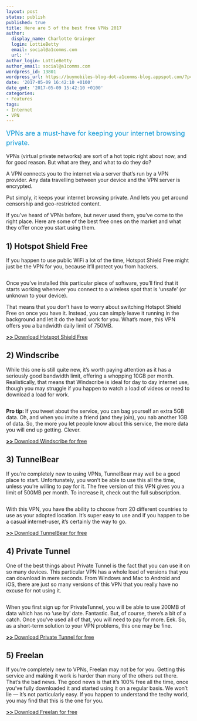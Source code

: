 ```yaml
---
layout: post
status: publish
published: true
title: Here are 5 of the best free VPNs 2017
author:
  display_name: Charlotte Grainger
  login: LottieBetty
  email: social@a1comms.com
  url: ''
author_login: LottieBetty
author_email: social@a1comms.com
wordpress_id: 13801
wordpress_url: https://buymobiles-blog-dot-a1comms-blog.appspot.com/?p=13801
date: '2017-05-09 16:42:10 +0100'
date_gmt: '2017-05-09 15:42:10 +0100'
categories:
- Features
tags:
- Internet
- VPN
---
```

<p><span class="postStandFirst" style="color: #0896d5; line-height: 26px; font-size: 18px;">VPNs are a must-have for keeping your internet browsing private.</span></p>
<p>VPNs (virtual private networks) are sort of a hot topic right about now, and for good reason. But what are they, and what to do they do?</p>
<p>A VPN connects you to the internet via a server that&rsquo;s run by a VPN provider. Any data travelling between your device and the VPN server is encrypted.</p>
<p>Put simply, it keeps your internet browsing private. And lets you get around censorship and geo-restricted content.</p>
<p>If you&rsquo;ve heard of VPNs before, but never used them, you&rsquo;ve come to the right place. Here are some of the best free ones on the market and what they offer once you start using them.</p>
<h2>1) Hotspot Shield Free</h2>
<p>If you happen to use public WiFi a lot of the time, Hotspot Shield Free might just be the VPN for you, because it&rsquo;ll protect you from hackers.</p>
<p><img class="aligncenter size-full wp-image-13803" src="https://lh3.googleusercontent.com/To92MxWSOBgfPGvHflgEubYq-hPxEEz0bUIQKGH4t61myntgoTkNZpGuLZOHCyJQdX-NgxhrZeXbyGq5wXHUj04=s0" alt="" /></p>
<p>Once you&rsquo;ve installed this particular piece of software, you&rsquo;ll find that it starts working whenever you connect to a wireless spot that is &lsquo;unsafe&rsquo; (or unknown to your device).</p>
<p>That means that you don&rsquo;t have to worry about switching Hotspot Shield Free on once you have it. Instead, you can simply leave it running in the background and let it do the hard work for you. What&rsquo;s more, this VPN offers you a bandwidth daily limit of 750MB.</p>
<p><a href="https://www.hsselite.com/landing?clickid=ToE0aWXGLUeT1jeX4DU%3AnQd4UkhRrrzP5xsVQM0&amp;iradid=64013&amp;irpid=356741&amp;iradtype=ONLINE_TRACKING_LINK&amp;utm_campaign=TechRadar&amp;utm_medium=Affiliate&amp;utm_source=IR&amp;source=ir" target="_blank"><strong>>> </strong>Download Hotspot Shield Free</a></p>
<h2>2) Windscribe</h2>
<p>While this one is still quite new, it&rsquo;s worth paying attention as it has a seriously good bandwidth limit, offering a whopping 10GB per month. Realistically, that means that Windscribe is ideal for day to day internet use, though you may struggle if you happen to watch a load of videos or need to download a load for work.</p>
<p><img class="aligncenter size-full wp-image-13804" src="https://lh3.googleusercontent.com/TGb2F9_YPh3zidEW69v9sPdwDfz3d1ZSMsH3Tlai9-zAliTTu7YVqp4kguQehDbiQXNS0dE63oU8EdD6fKEa7zAl=s0" alt="" /></p>
<p><strong>Pro tip: </strong>If you tweet about the service, you can bag yourself an extra 5GB data. Oh, and when you invite a friend (and they join), you nab another 1GB of data. So, the more you let people know about this service, the more data you will end up getting. Clever.</p>
<p><a href="https://windscribe.com/upgrade?promo=WSRADAR1&amp;affid=fghzq9e1" target="_blank"><strong>>> </strong>Download Windscribe for free</a></p>
<h2>3) TunnelBear</h2>
<p>If you&rsquo;re completely new to using VPNs, TunnelBear may well be a good place to start. Unfortunately, you won&rsquo;t be able to use this all the time, unless you&rsquo;re willing to pay for it. The free version of this VPN gives you a limit of 500MB per month. To increase it, check out the full subscription.</p>
<p><img class="aligncenter size-full wp-image-13805" src="https://lh3.googleusercontent.com/3lWoIe3-u6jhn5V4d5UuGho5f9xwyDrNTcuFq60id34ZS2SILZ9Rceno4sTCHg0Go5oTS4LfFfScfAPC_cNMuEwOGw=s0" alt="" /></p>
<p>With this VPN, you have the ability to choose from 20 different countries to use as your adopted location. It&rsquo;s super easy to use and if you happen to be a casual internet-user, it&rsquo;s certainly the way to go.</p>
<p><a href="https://www.tunnelbear.com/b/get-started/?aff_id=2940&amp;offer_id=40&amp;trans_id=102b8c36af15a148aa6f9772cb0f8f&amp;utm_source=Affiliate&amp;utm_campaign=FreeHoney" target="_blank"><strong>>> </strong>Download TunnelBear for free</a></p>
<h2>4) Private Tunnel</h2>
<p>One of the best things about Private Tunnel is the fact that you can use it on so many devices. This particular VPN has a whole load of versions that you can download in mere seconds. From Windows and Mac to Android and iOS, there are just so many versions of this VPN that you really have no excuse for not using it.</p>
<p><img class="aligncenter size-full wp-image-13806" src="https://lh3.googleusercontent.com/DYQT-oe3FAC_iOa3BWbpZsUQMh_QvmvCEy3-lJy6CkNy4pzaHM20NmVTgAVcoy4V-9rb4SCKvv_k401QgxBL3yUe=s0" alt="" /></p>
<p>When you first sign up for PrivateTunnel, you will be able to use 200MB of data which has no &lsquo;use by&rsquo; date. Fantastic. But, of course, there&rsquo;s a bit of a catch. Once you&rsquo;ve used all of that, you will need to pay for more. Eek. So, as a short-term solution to your VPN problems, this one may be fine.</p>
<p><a href="https://www.privatetunnel.com/phome/login/#/Downloads" target="_blank"><strong>>> </strong>Download Private Tunnel for free</a></p>
<h2>5) Freelan</h2>
<p>If you&rsquo;re completely new to VPNs, Freelan may not be for you. Getting this service and making it work is harder than many of the others out there. That&rsquo;s the bad news. The good news is that it&rsquo;s 100% free all the time, once you&rsquo;ve fully downloaded it and started using it on a regular basis. We won&rsquo;t lie &mdash; it&rsquo;s not particularly easy. If you happen to understand the techy world, you may find that this is the one for you.</p>
<p><a href="https://www.freelan.org/" target="_blank"><strong>>> </strong>Download Freelan for free</a></p>
